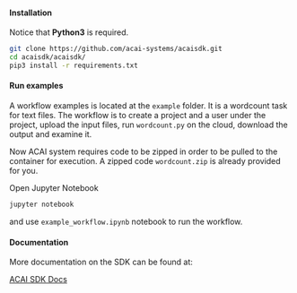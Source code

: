 #### Installation

Notice that **Python3** is required.
```bash
git clone https://github.com/acai-systems/acaisdk.git
cd acaisdk/acaisdk/
pip3 install -r requirements.txt
```

#### Run examples
A workflow examples is located at the `example` folder.
It is a wordcount task for text files. 
The workflow is to create a project and a user under
the project, upload the input files, run `wordcount.py`
on the cloud, download the output and examine it.
  
Now ACAI system requires code to be zipped in order
to be pulled to the container for execution. A zipped
code `wordcount.zip` is already provided for you.

Open Jupyter Notebook

```bash
jupyter notebook
``` 

and use `example_workflow.ipynb` notebook to run the 
workflow.


#### Documentation

More documentation on the SDK can be found at:

[ACAI SDK Docs](https://acai-systems.github.io/acaisdk/)
